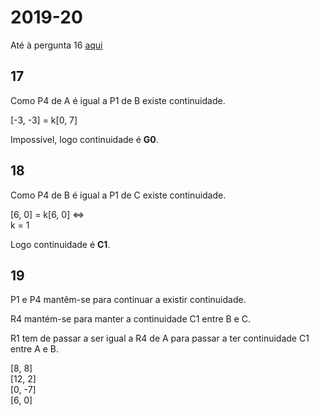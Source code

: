 # 2019-20

Até à pergunta 16 [aqui](2016-17.md)

## 17

Como P4 de A é igual a P1 de B existe continuidade.

[-3, -3] = k[0, 7]

Impossível, logo continuidade é **G0**.


## 18

Como P4 de B é igual a P1 de C existe continuidade.

[6, 0] = k[6, 0] <=> <br>
k = 1

Logo continuidade é **C1**.


## 19

P1 e P4 mantêm-se para continuar a existir continuidade.

R4 mantém-se para manter a continuidade C1 entre B e C.

R1 tem de passar a ser igual a R4 de A para passar a ter continuidade C1 entre A e B.

[8, 8]<br>
[12, 2]<br>
[0, -7]<br>
[6, 0]<br>

